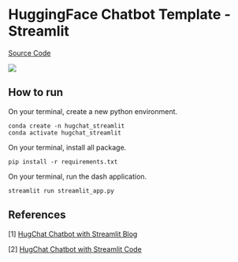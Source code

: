# HuggingFace Chatbot Template - Streamlit
[Source Code](https://github.com/dataprofessor/hugchat/blob/master/app_v3.py)

![](https://github.com/mnguyen0226/two_sigma_property_listing/blob/main/dash/assets/photos/experience_streamlit_chatbot.png)

## How to run
On your terminal, create a new python environment.
```
conda create -n hugchat_streamlit
conda activate hugchat_streamlit
```

On your terminal, install all package.
```
pip install -r requirements.txt
```

On your terminal, run the dash application.
```
streamlit run streamlit_app.py
```

## References
[1] [HugChat Chatbot with Streamlit Blog](https://blog.streamlit.io/how-to-build-an-llm-powered-chatbot-with-streamlit/)

[2] [HugChat Chatbot with Streamlit Code](https://github.com/dataprofessor/hugchat/blob/master/app_v3.py)

